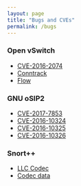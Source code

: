 ```yaml
---
layout: page
title: "Bugs and CVEs"
permalink: /bugs
---
```


### Open vSwitch

- [CVE-2016-2074][1]
- [Conntrack][2]
- [Flow][3]

### GNU oSIP2

- [CVE-2017-7853][4]
- [CVE-2016-10324][5]
- [CVE-2016-10325][6]
- [CVE-2016-10326][7]

### Snort++

- [LLC Codec][8]
- [Codec data][9]

[1]: https://mail.openvswitch.org/pipermail/ovs-announce/2016-March/000082.html
[2]: https://mail.openvswitch.org/pipermail/ovs-dev/2017-March/329323.html
[3]: https://mail.openvswitch.org/pipermail/ovs-dev/2016-July/319503.html
[4]: https://cve.mitre.org/cgi-bin/cvename.cgi?name=CVE-2017-7853
[5]: https://cve.mitre.org/cgi-bin/cvename.cgi?name=CVE-2016-10324
[6]: https://cve.mitre.org/cgi-bin/cvename.cgi?name=CVE-2016-10325
[7]: https://cve.mitre.org/cgi-bin/cvename.cgi?name=CVE-2016-10326
[8]: https://github.com/snortadmin/snort3/issues/22
[9]: https://github.com/snortadmin/snort3/issues/27
